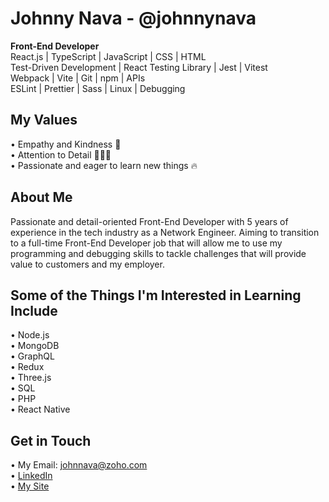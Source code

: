 # Johnny Nava - @johnnynava
**Front-End Developer**
<br>
React.js | TypeScript | JavaScript | CSS | HTML
<br>
Test-Driven Development | React Testing Library | Jest | Vitest
<br>
Webpack | Vite | Git | npm | APIs
<br>
ESLint | Prettier | Sass | Linux | Debugging

## My Values
• Empathy and Kindness 💙
<br>
• Attention to Detail 👨🏻‍💻
<br>
• Passionate and eager to learn new things 🔥

## About Me
Passionate and detail-oriented Front-End Developer with 5 years of experience in the tech industry as a Network Engineer. Aiming to transition to a full-time Front-End Developer job that will allow me to use my programming and debugging skills to tackle challenges that will provide value to customers and my employer.

## Some of the Things I'm Interested in Learning Include
• Node.js
<br>
• MongoDB
<br>
• GraphQL
<br>
• Redux
<br>
• Three.js
<br>
• SQL
<br>
• PHP
<br>
• React Native

## Get in Touch
• My Email: johnnava@zoho.com
<br>
• [LinkedIn](https://www.linkedin.com/in/johnnynavadev/)
<br>
• [My Site](https://www.johnnynava.dev)

